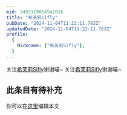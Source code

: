 ```yaml
---
mid: 3493119064542016
title: "希芙莉Sifly"
pubDate: "2024-11-04T11:22:11.783Z"
updatedDate: "2024-11-04T11:22:11.783Z"
profile:
  {
    Nickname: ["希芙莉Sifly"],
  }
---
```


关注[希芙莉Sifly](https://space.bilibili.com/3493119064542016)谢谢喵~ 关注[希芙莉Sifly](https://space.bilibili.com/3493119064542016)谢谢喵~

## 此条目有待补充
你可以在[这里](https://github.com/Yuhanawa/VTuber.ICU-Content/edit/master/v/希芙莉Sifly/index.md)编辑本文
